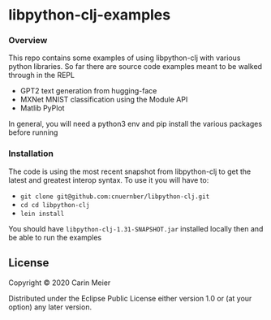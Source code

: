 # libpython-clj-examples

### Overview

This repo contains some examples of using libpython-clj with various python libraries.
So far there are source code examples meant to be walked through in the REPL

- GPT2 text generation from hugging-face
- MXNet MNIST classification using the Module API
- Matlib PyPlot

In general, you will need a python3 env and pip install the various packages
before running


### Installation

The code is using the most recent snapshot from libpython-clj to get the latest and greatest interop syntax. To use it you will have to:

* `git clone git@github.com:cnuernber/libpython-clj.git`
* `cd cd libpython-clj`
* `lein install`

You should have `libpython-clj-1.31-SNAPSHOT.jar` installed locally then and be able to run the examples


## License

Copyright © 2020 Carin Meier

Distributed under the Eclipse Public License either version 1.0 or (at
your option) any later version.
